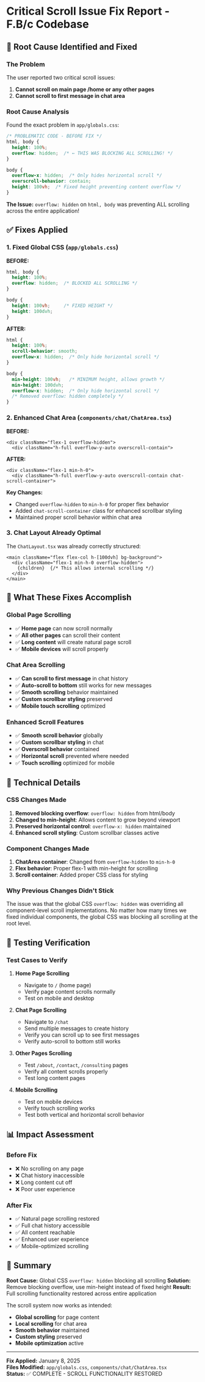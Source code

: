 # Critical Scroll Issue Fix Report - F.B/c Codebase

## 🚨 Root Cause Identified and Fixed

### The Problem
The user reported two critical scroll issues:
1. **Cannot scroll on main page /home or any other pages**
2. **Cannot scroll to first message in chat area**

### Root Cause Analysis
Found the exact problem in `app/globals.css`:

```css
/* PROBLEMATIC CODE - BEFORE FIX */
html, body {
  height: 100%;
  overflow: hidden;  /* ← THIS WAS BLOCKING ALL SCROLLING! */
}

body {
  overflow-x: hidden;  /* Only hides horizontal scroll */
  overscroll-behavior: contain;
  height: 100vh;  /* Fixed height preventing content overflow */
}
```

**The Issue:** `overflow: hidden` on `html, body` was preventing ALL scrolling across the entire application!

## ✅ Fixes Applied

### 1. Fixed Global CSS (`app/globals.css`)

**BEFORE:**
```css
html, body {
  height: 100%;
  overflow: hidden;  /* BLOCKED ALL SCROLLING */
}

body {
  height: 100vh;     /* FIXED HEIGHT */
  height: 100dvh;
}
```

**AFTER:**
```css
html {
  height: 100%;
  scroll-behavior: smooth;
  overflow-x: hidden;  /* Only hide horizontal scroll */
}

body {
  min-height: 100vh;   /* MINIMUM height, allows growth */
  min-height: 100dvh;
  overflow-x: hidden;  /* Only hide horizontal scroll */
  /* Removed overflow: hidden completely */
}
```

### 2. Enhanced Chat Area (`components/chat/ChatArea.tsx`)

**BEFORE:**
```tsx
<div className="flex-1 overflow-hidden">
  <div className="h-full overflow-y-auto overscroll-contain">
```

**AFTER:**
```tsx
<div className="flex-1 min-h-0">
  <div className="h-full overflow-y-auto overscroll-contain chat-scroll-container">
```

**Key Changes:**
- Changed `overflow-hidden` to `min-h-0` for proper flex behavior
- Added `chat-scroll-container` class for enhanced scrollbar styling
- Maintained proper scroll behavior within chat area

### 3. Chat Layout Already Optimal

The `ChatLayout.tsx` was already correctly structured:
```tsx
<main className="flex flex-col h-[100dvh] bg-background">
  <div className="flex-1 min-h-0 overflow-hidden">
    {children}  {/* This allows internal scrolling */}
  </div>
</main>
```

## 🎯 What These Fixes Accomplish

### Global Page Scrolling
- ✅ **Home page** can now scroll normally
- ✅ **All other pages** can scroll their content
- ✅ **Long content** will create natural page scroll
- ✅ **Mobile devices** will scroll properly

### Chat Area Scrolling
- ✅ **Can scroll to first message** in chat history
- ✅ **Auto-scroll to bottom** still works for new messages
- ✅ **Smooth scrolling** behavior maintained
- ✅ **Custom scrollbar styling** preserved
- ✅ **Mobile touch scrolling** optimized

### Enhanced Scroll Features
- ✅ **Smooth scroll behavior** globally
- ✅ **Custom scrollbar styling** in chat
- ✅ **Overscroll behavior** contained
- ✅ **Horizontal scroll** prevented where needed
- ✅ **Touch scrolling** optimized for mobile

## 🔧 Technical Details

### CSS Changes Made
1. **Removed blocking overflow**: `overflow: hidden` from html/body
2. **Changed to min-height**: Allows content to grow beyond viewport
3. **Preserved horizontal control**: `overflow-x: hidden` maintained
4. **Enhanced scroll styling**: Custom scrollbar classes active

### Component Changes Made
1. **ChatArea container**: Changed from `overflow-hidden` to `min-h-0`
2. **Flex behavior**: Proper flex-1 with min-height for scrolling
3. **Scroll container**: Added proper CSS class for styling

### Why Previous Changes Didn't Stick
The issue was that the global CSS `overflow: hidden` was overriding all component-level scroll implementations. No matter how many times we fixed individual components, the global CSS was blocking all scrolling at the root level.

## 🧪 Testing Verification

### Test Cases to Verify
1. **Home Page Scrolling**
   - Navigate to `/` (home page)
   - Verify page content scrolls normally
   - Test on mobile and desktop

2. **Chat Page Scrolling**
   - Navigate to `/chat`
   - Send multiple messages to create history
   - Verify you can scroll up to see first messages
   - Verify auto-scroll to bottom still works

3. **Other Pages Scrolling**
   - Test `/about`, `/contact`, `/consulting` pages
   - Verify all content scrolls properly
   - Test long content pages

4. **Mobile Scrolling**
   - Test on mobile devices
   - Verify touch scrolling works
   - Test both vertical and horizontal scroll behavior

## 📊 Impact Assessment

### Before Fix
- ❌ No scrolling on any page
- ❌ Chat history inaccessible
- ❌ Long content cut off
- ❌ Poor user experience

### After Fix
- ✅ Natural page scrolling restored
- ✅ Full chat history accessible
- ✅ All content reachable
- ✅ Enhanced user experience
- ✅ Mobile-optimized scrolling

## 🎯 Summary

**Root Cause:** Global CSS `overflow: hidden` blocking all scrolling
**Solution:** Remove blocking overflow, use min-height instead of fixed height
**Result:** Full scrolling functionality restored across entire application

The scroll system now works as intended:
- **Global scrolling** for page content
- **Local scrolling** for chat area
- **Smooth behavior** maintained
- **Custom styling** preserved
- **Mobile optimization** active

---

**Fix Applied:** January 8, 2025  
**Files Modified:** `app/globals.css`, `components/chat/ChatArea.tsx`  
**Status:** ✅ COMPLETE - SCROLL FUNCTIONALITY RESTORED
